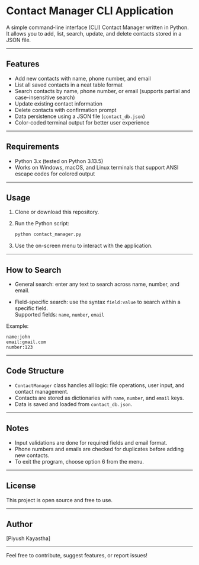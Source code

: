
# Contact Manager CLI Application

A simple command-line interface (CLI) Contact Manager written in Python.  
It allows you to add, list, search, update, and delete contacts stored in a JSON file.

---

## Features

- Add new contacts with name, phone number, and email
- List all saved contacts in a neat table format
- Search contacts by name, phone number, or email (supports partial and case-insensitive search)
- Update existing contact information
- Delete contacts with confirmation prompt
- Data persistence using a JSON file (`contact_db.json`)
- Color-coded terminal output for better user experience

---

## Requirements

- Python 3.x (tested on Python 3.13.5)
- Works on Windows, macOS, and Linux terminals that support ANSI escape codes for colored output

---

## Usage

1. Clone or download this repository.

2. Run the Python script:

   ```bash
   python contact_manager.py
   ```

3. Use the on-screen menu to interact with the application.

---

## How to Search

- General search: enter any text to search across name, number, and email.

- Field-specific search: use the syntax `field:value` to search within a specific field.  
  Supported fields: `name`, `number`, `email`

Example:

```
name:john
email:gmail.com
number:123
```

---

## Code Structure

- `ContactManager` class handles all logic: file operations, user input, and contact management.
- Contacts are stored as dictionaries with `name`, `number`, and `email` keys.
- Data is saved and loaded from `contact_db.json`.

---

## Notes

- Input validations are done for required fields and email format.
- Phone numbers and emails are checked for duplicates before adding new contacts.
- To exit the program, choose option 6 from the menu.

---

## License

This project is open source and free to use.

---

## Author

[Piyush Kayastha]

---

Feel free to contribute, suggest features, or report issues!
